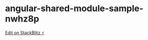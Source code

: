 # angular-shared-module-sample-nwhz8p

[Edit on StackBlitz ⚡️](https://stackblitz.com/edit/angular-shared-module-sample-nwhz8p)